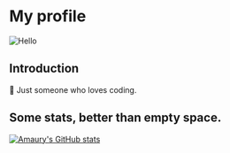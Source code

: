 # My profile

![Hello](https://c.tenor.com/EJ5ezT8nTdoAAAAC/hello-there-obi-wan.gif)

## Introduction

:stars: Just someone who loves coding.

## Some stats, better than empty space.

[![Amaury's GitHub stats](https://github-readme-stats.vercel.app/api?username=AmauryD)](https://github.com/AmauryD)

<!--
**AmauryD/AmauryD** is a ✨ _special_ ✨ repository because its `README.md` (this file) appears on your GitHub profile.

Here are some ideas to get you started:

- 🔭 I’m currently working on ...
- 🌱 I’m currently learning ...
- 👯 I’m looking to collaborate on ...
- 🤔 I’m looking for help with ...
- 💬 Ask me about ...
- 📫 How to reach me: ...
- 😄 Pronouns: ...
- ⚡ Fun fact: 
-->
